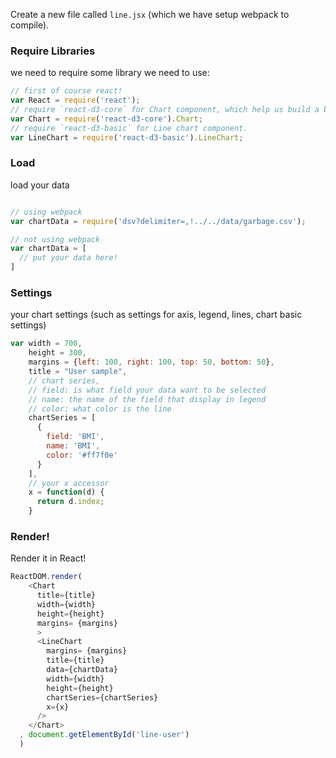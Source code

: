 Create a new file called `line.jsx` (which we have setup webpack to compile).


### Require Libraries

we need to require some library we need to use:

```js
// first of course react!
var React = require('react');
// require `react-d3-core` for Chart component, which help us build a blank svg and chart title.
var Chart = require('react-d3-core').Chart;
// require `react-d3-basic` for Line chart component.
var LineChart = require('react-d3-basic').LineChart;
```

### Load

load your data

```js

// using webpack
var chartData = require('dsv?delimiter=,!../../data/garbage.csv');

// not using webpack
var chartData = [
  // put your data here!
]

```

### Settings

your chart settings (such as settings for axis, legend, lines, chart basic settings)

```js
var width = 700,
    height = 300,
    margins = {left: 100, right: 100, top: 50, bottom: 50},
    title = "User sample",
    // chart series,
    // field: is what field your data want to be selected
    // name: the name of the field that display in legend
    // color: what color is the line
    chartSeries = [
      {
        field: 'BMI',
        name: 'BMI',
        color: '#ff7f0e'
      }
    ],
    // your x accessor
    x = function(d) {
      return d.index;
    }
```

### Render!

Render it in React!

```js
ReactDOM.render(
    <Chart
      title={title}
      width={width}
      height={height}
      margins= {margins}
      >
      <LineChart
        margins= {margins}
        title={title}
        data={chartData}
        width={width}
        height={height}
        chartSeries={chartSeries}
        x={x}
      />
    </Chart>
  , document.getElementById('line-user')
  )
```
